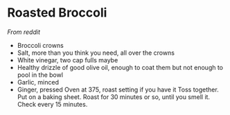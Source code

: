 # Roasted Broccoli

*From reddit*

* Broccoli crowns
* Salt, more than you think you need, all over the crowns
* White vinegar, two cap fulls maybe
* Healthy drizzle of good olive oil, enough to coat them but not enough to pool in the bowl
* Garlic, minced
* Ginger, pressed
Oven at 375, roast setting if you have it
Toss together. Put on a baking sheet. 
Roast for 30 minutes or so, until you smell it. Check every 15 minutes.

